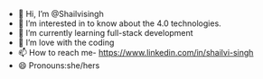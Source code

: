 - 👋 Hi, I’m @Shailvisingh
- 👀 I’m interested in to know about the 4.0 technologies.
- 🌱 I’m currently learning full-stack development
- 💞️ I’m love with the coding
- 📫 How to reach me- https://www.linkedin.com/in/shailvi-singh
- 😄 Pronouns:she/hers
  


<!---
I'm a 3rd year BBA student and i'm currently learning full-stack development with a specialisation in 4.0 technologies. 


--->
